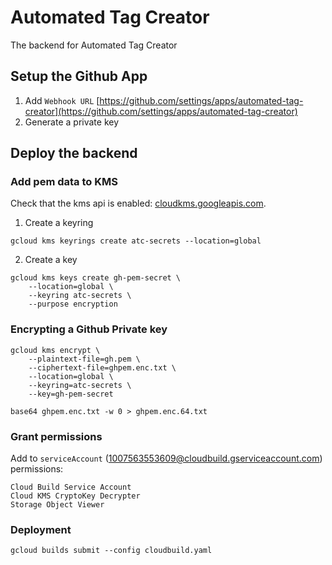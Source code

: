 # Automated Tag Creator
The backend for Automated Tag Creator

## Setup the Github App
1. Add `Webhook URL` [https://github.com/settings/apps/automated-tag-creator](https://github.com/settings/apps/automated-tag-creator)
2. Generate a private key

## Deploy the backend
### Add pem data to KMS
Check that the kms api is enabled: [cloudkms.googleapis.com](https://console.developers.google.com/apis/library/cloudkms.googleapis.com).
1. Create a keyring
```shell script
gcloud kms keyrings create atc-secrets --location=global
```
2. Create a key
```shell script
gcloud kms keys create gh-pem-secret \
    --location=global \
    --keyring atc-secrets \
    --purpose encryption
```
### Encrypting a Github Private key
```shell script
gcloud kms encrypt \
    --plaintext-file=gh.pem \
    --ciphertext-file=ghpem.enc.txt \
    --location=global \
    --keyring=atc-secrets \
    --key=gh-pem-secret

base64 ghpem.enc.txt -w 0 > ghpem.enc.64.txt
```
### Grant permissions
Add to `serviceAccount` (1007563553609@cloudbuild.gserviceaccount.com) permissions:
```
Cloud Build Service Account
Cloud KMS CryptoKey Decrypter
Storage Object Viewer
```
### Deployment
```shell script
gcloud builds submit --config cloudbuild.yaml
```